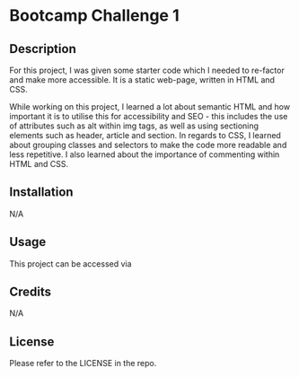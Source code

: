 # Bootcamp Challenge 1

## Description
For this project, I was given some starter code which I needed to re-factor and make more accessible. It is a static web-page, written in HTML and CSS.

While working on this project, I learned a lot about semantic HTML and how important it is to utilise this for accessibility and SEO - this includes the use of attributes such as alt within img tags, as well as using sectioning elements such as header, article and section. In regards to CSS, I learned about grouping classes and selectors to make the code more readable and less repetitive. I also learned about the importance of commenting within HTML and CSS.

## Installation
N/A

## Usage
This project can be accessed via 

## Credits
N/A

## License
Please refer to the LICENSE in the repo.

